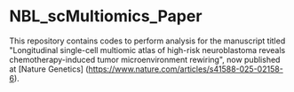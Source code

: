 # NBL_scMultiomics_Paper
This repository contains codes to perform analysis for the manuscript titled "Longitudinal single-cell multiomic atlas of high-risk neuroblastoma reveals chemotherapy-induced tumor microenvironment rewiring", now published at [Nature Genetics] (https://www.nature.com/articles/s41588-025-02158-6).

